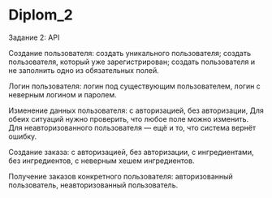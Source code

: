# Diplom_2
Задание 2: API

Создание пользователя:
создать уникального пользователя;
создать пользователя, который уже зарегистрирован;
создать пользователя и не заполнить одно из обязательных полей.

Логин пользователя:
логин под существующим пользователем,
логин с неверным логином и паролем.

Изменение данных пользователя:
с авторизацией,
без авторизации,
Для обеих ситуаций нужно проверить, что любое поле можно изменить. Для неавторизованного пользователя — ещё и то, что система вернёт ошибку.

Создание заказа:
с авторизацией,
без авторизации,
с ингредиентами,
без ингредиентов,
с неверным хешем ингредиентов.

Получение заказов конкретного пользователя:
авторизованный пользователь,
неавторизованный пользователь.